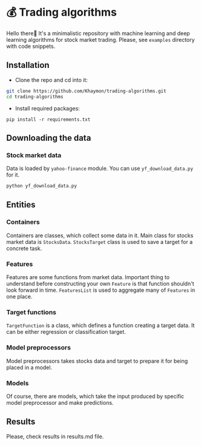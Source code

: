 # 💰 Trading algorithms
Hello there👋 It's a minimalistic repository with machine learning and deep learning algorithms for stock market trading. Please, see `examples` directory with code snippets.
## Installation
- Clone the repo and cd into it:
```bash
git clone https://github.com/Khaymon/trading-algorithms.git
cd trading-algorithms
```
- Install required packages:
```
pip install -r requirements.txt
```

## Downloading the data
### Stock market data
Data is loaded by `yahoo-finance` module. You can use `yf_download_data.py` for it.
```bash
python yf_download_data.py
```

## Entities
### Containers
Containers are classes, which collect some data in it. Main class for stocks market data is `StocksData`. `StocksTarget` class is used to save a target for a concrete task.

### Features
Features are some functions from market data. Important thing to understand before constructing your own `Feature` is that function shouldn't look forward in time. `FeaturesList` is used to aggregate many of `Features` in one place.


### Target functions
`TargetFunction` is a class, which defines a function creating a target data. It can be either regression or classification target.


### Model preprocessors
Model preprocessors takes stocks data and target to prepare it for being placed in a model.


### Models
Of course, there are models, which take the input produced by specific model preprocessor and make predictions.

## Results
Please, check results in results.md file.
